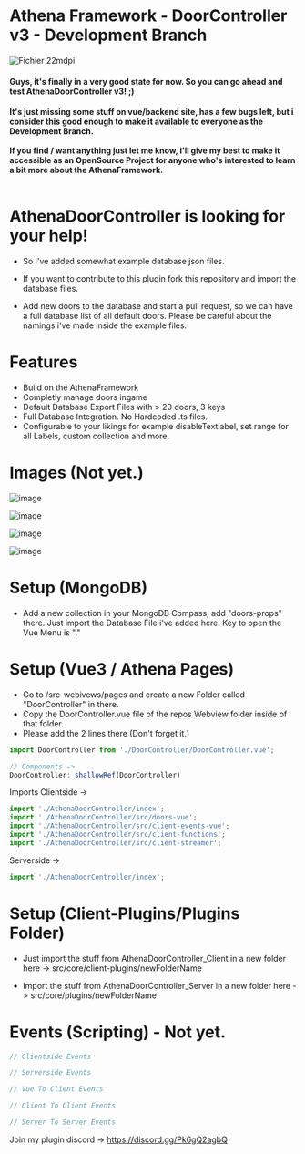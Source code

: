 # Athena Framework - DoorController v3 - Development Branch

![Fichier 22mdpi](https://user-images.githubusercontent.com/82890183/147709903-28af3180-38fe-4aa0-b11e-70813c11df79.png)

<h4> Guys, it's finally in a very good state for now. So you can go ahead and test AthenaDoorController v3! ;)
<br>
<h4>It's just missing some stuff on vue/backend site, has a few bugs left, but i consider this good enough to make it available to everyone as the Development Branch. <br><br> If you find / want anything just let me know, i'll give my best to make it accessible as an OpenSource Project for anyone who's interested to learn a bit more about the AthenaFramework.<br><br>

# AthenaDoorController is looking for your help!
- So i've added somewhat example database json files.

- If you want to contribute to this plugin fork this repository and import the database files.

- Add new doors to the database and start a pull request, so we can have a full database list of all default doors. Please be careful about the namings i've made inside the example files.

# Features
- Build on the AthenaFramework
- Completly manage doors ingame
- Default Database Export Files with > 20 doors, 3 keys
- Full Database Integration. No Hardcoded .ts files.
- Configurable to your likings for example disableTextlabel, set range for all Labels, custom collection and more.

# Images (Not yet.)
  
![image](https://user-images.githubusercontent.com/82890183/147631180-c26ff168-ab1c-4ae8-83ab-fa152e2e665d.png)
  
![image](https://user-images.githubusercontent.com/82890183/147631218-c2468894-1b0a-4a6b-ac0a-a5f7cb6a5f5f.png)

![image](https://user-images.githubusercontent.com/82890183/147631061-fcc7dfba-0d12-42cb-bc4e-39684e2c6986.png)
  
![image](https://user-images.githubusercontent.com/82890183/147631128-2b3d89e6-242e-4f97-a10f-6e801a4228fd.png)

# Setup (MongoDB) 
- Add a new collection in your MongoDB Compass, add "doors-props" there. Just import the Database File i've added here. Key to open the Vue Menu is ","
  
# Setup (Vue3 / Athena Pages)
- Go to /src-webivews/pages and create a new Folder called "DoorController" in there.
- Copy the DoorController.vue file of the repos Webview folder inside of that folder.
- Please add the 2 lines there (Don't forget it.)
  
```typescript
import DoorController from './DoorController/DoorController.vue';

// Components ->    
DoorController: shallowRef(DoorController)
```
  
Imports Clientside ->
```typescript
import './AthenaDoorController/index';
import './AthenaDoorController/src/doors-vue';
import './AthenaDoorController/src/client-events-vue';
import './AthenaDoorController/src/client-functions';
import './AthenaDoorController/src/client-streamer';
```

Serverside -> 
```typescript
import './AthenaDoorController/index';
```
# Setup (Client-Plugins/Plugins Folder)
- Just import the stuff from AthenaDoorController_Client in a new folder here -> src/core/client-plugins/newFolderName

- Import the stuff from AthenaDoorController_Server in a new folder here -> src/core/plugins/newFolderName 

# Events (Scripting) - Not yet.
```typescript
// Clientside Events

// Serverside Events

// Vue To Client Events

// Client To Client Events

// Server To Server Events
```
Join my plugin discord -> https://discord.gg/Pk6gQ2agbQ
